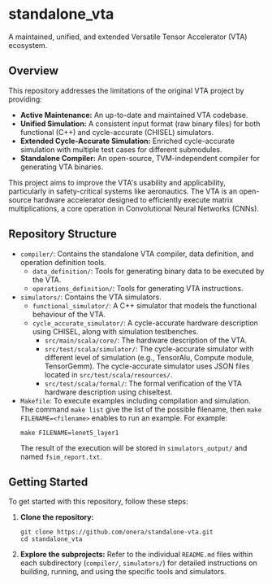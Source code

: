 # standalone_vta

A maintained, unified, and extended Versatile Tensor Accelerator (VTA) ecosystem.

## Overview

This repository addresses the limitations of the original VTA project by providing:

*   **Active Maintenance:** An up-to-date and maintained VTA codebase.
*   **Unified Simulation:** A consistent input format (raw binary files) for both functional (C++) and cycle-accurate (CHISEL) simulators.
*   **Extended Cycle-Accurate Simulation:** Enriched cycle-accurate simulation with multiple test cases for different submodules.
*   **Standalone Compiler:** An open-source, TVM-independent compiler for generating VTA binaries.

This project aims to improve the VTA's usability and applicability, particularly in safety-critical systems like aeronautics.  The VTA is an open-source hardware accelerator designed to efficiently execute matrix multiplications, a core operation in Convolutional Neural Networks (CNNs).

## Repository Structure

*   `compiler/`: Contains the standalone VTA compiler, data definition, and operation definition tools.
    *   `data_definition/`: Tools for generating binary data to be executed by the VTA.
    *   `operations_definition/`: Tools for generating VTA instructions.
*   `simulators/`: Contains the VTA simulators.
    *   `functional_simulator/`: A C++ simulator that models the functional behaviour of the VTA.
    *   `cycle_accurate_simulator/`: A cycle-accurate hardware description using CHISEL, along with simulation testbenches.
        * `src/main/scala/core/`: The hardware description of the VTA.
        * `src/test/scala/simulator/`: The cycle-accurate simulator with different level of simulation (e.g., TensorAlu, Compute module, TensorGemm). The cycle-accurate simulator uses JSON files located in `src/test/scala/resources/`.
        * `src/test/scala/formal/`: The formal verification of the VTA hardware description using chiseltest.
*   `Makefile`: To execute examples including compilation and simulation. The command `make list` give the list of the possible filename, then `make FILENAME=<filename>` enables to run an example. For example:
    ```
    make FILENAME=lenet5_layer1
    ```
    The result of the execution will be stored in `simulators_output/` and named `fsim_report.txt`.


## Getting Started

To get started with this repository, follow these steps:

1.  **Clone the repository:**
    ```
    git clone https://github.com/onera/standalone-vta.git
    cd standalone_vta
    ```
2.  **Explore the subprojects:** Refer to the individual `README.md` files within each subdirectory (`compiler/`, `simulators/`) for detailed instructions on building, running, and using the specific tools and simulators.


